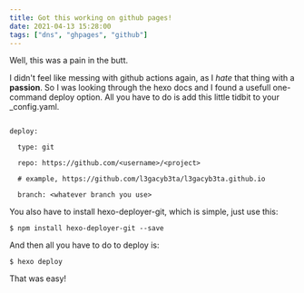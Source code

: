 ```yaml
---
title: Got this working on github pages!
date: 2021-04-13 15:28:00
tags: ["dns", "ghpages", "github"]
---
```




Well, this was a pain in the butt.  

I didn't feel like messing with github actions again, as I _hate_ that thing with a **passion**. So I was looking through the hexo docs and I found a usefull one-command deploy option. All you have to do is add this little tidbit to your _config.yaml.  

```

deploy:

  type: git

  repo: https://github.com/<username>/<project>

  # example, https://github.com/l3gacyb3ta/l3gacyb3ta.github.io

  branch: <whatever branch you use>

```  

You also have to install hexo-deployer-git, which is simple, just use this:  

```$ npm install hexo-deployer-git --save```  

  

And then all you have to do to deploy is:  

```$ hexo deploy```

  

That was easy!  